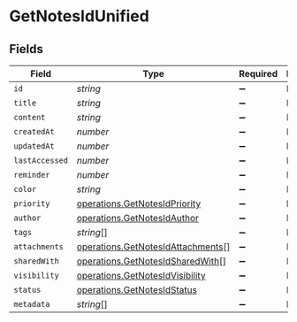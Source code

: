 # GetNotesIdUnified


## Fields

| Field                                                                                  | Type                                                                                   | Required                                                                               | Description                                                                            |
| -------------------------------------------------------------------------------------- | -------------------------------------------------------------------------------------- | -------------------------------------------------------------------------------------- | -------------------------------------------------------------------------------------- |
| `id`                                                                                   | *string*                                                                               | :heavy_minus_sign:                                                                     | N/A                                                                                    |
| `title`                                                                                | *string*                                                                               | :heavy_minus_sign:                                                                     | N/A                                                                                    |
| `content`                                                                              | *string*                                                                               | :heavy_minus_sign:                                                                     | N/A                                                                                    |
| `createdAt`                                                                            | *number*                                                                               | :heavy_minus_sign:                                                                     | N/A                                                                                    |
| `updatedAt`                                                                            | *number*                                                                               | :heavy_minus_sign:                                                                     | N/A                                                                                    |
| `lastAccessed`                                                                         | *number*                                                                               | :heavy_minus_sign:                                                                     | N/A                                                                                    |
| `reminder`                                                                             | *number*                                                                               | :heavy_minus_sign:                                                                     | N/A                                                                                    |
| `color`                                                                                | *string*                                                                               | :heavy_minus_sign:                                                                     | N/A                                                                                    |
| `priority`                                                                             | [operations.GetNotesIdPriority](../../models/operations/getnotesidpriority.md)         | :heavy_minus_sign:                                                                     | N/A                                                                                    |
| `author`                                                                               | [operations.GetNotesIdAuthor](../../models/operations/getnotesidauthor.md)             | :heavy_minus_sign:                                                                     | N/A                                                                                    |
| `tags`                                                                                 | *string*[]                                                                             | :heavy_minus_sign:                                                                     | N/A                                                                                    |
| `attachments`                                                                          | [operations.GetNotesIdAttachments](../../models/operations/getnotesidattachments.md)[] | :heavy_minus_sign:                                                                     | N/A                                                                                    |
| `sharedWith`                                                                           | [operations.GetNotesIdSharedWith](../../models/operations/getnotesidsharedwith.md)[]   | :heavy_minus_sign:                                                                     | N/A                                                                                    |
| `visibility`                                                                           | [operations.GetNotesIdVisibility](../../models/operations/getnotesidvisibility.md)     | :heavy_minus_sign:                                                                     | N/A                                                                                    |
| `status`                                                                               | [operations.GetNotesIdStatus](../../models/operations/getnotesidstatus.md)             | :heavy_minus_sign:                                                                     | N/A                                                                                    |
| `metadata`                                                                             | *string*[]                                                                             | :heavy_minus_sign:                                                                     | N/A                                                                                    |